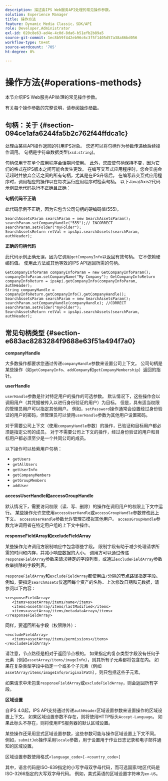 ```yaml
---
description: 描述由IPS Web服务API处理的常见操作参数。
solution: Experience Manager
title: 操作方法
feature: Dynamic Media Classic，SDK/API
role: Developer,Administrator
exl-id: 020c8e63-ad4e-4c0d-8da6-b51efb2b89a5
source-git-commit: 1ec8b59f442eb96c6c3f5f1405d57a38a86bd056
workflow-type: tm+mt
source-wordcount: '705'
ht-degree: 0%

---
```


# 操作方法{#operations-methods}

本节介绍IPS Web服务API处理的常见操作参数。

有关每个操作参数的完整说明，请参阅[操作参数](/help/aem-ips-api/operations/c-operations-intro/c-methods/c-methods.md)。

## 句柄：关于 {#section-094ce1afa6244fa5b2c762f44ffdca1c}

处理由某些API操作返回的引用IPS对象。 您还可以将句柄作为参数传递给后续操作调用。 句柄是字符串数据类型(`xsd:string`)。

句柄仅用于在单个应用程序会话期间使用。 此外，您应使句柄保持不变，因为它们的格式在IPS版本之间可能会发生更改。 在编写交互式应用程序时，您会实施会话超时并放弃会话之间的所有句柄，尤其是在IPS升级后。 在编写非交互式应用程序时，调用相应的操作以在每次运行应用程序时检索句柄。 以下Java/Axis2代码示例显示代码执行不正确且正确：

**句柄代码不正确**

此代码示例不正确，因为它包含公司句柄的硬编码值(555)。

```
SearchAssetsParam searchParam = new SearchAssetsParam(); searchParam.setCompanyHandle("555");// INCORRECT 
searchParam.setFolder("myFolder"); 
SearchAssetsReturn retVal = ipsApi.searchAssets(searchParam, authHeader);
```

**正确的句柄代码**

此代码示例正确无误，因为它调用`getCompanyInfo`以返回有效句柄。 它不依赖硬编码值。 使用此方法或其他等效的IPS API返回所需的句柄。

```
GetCompanyInfoParam companyInfoParam = new GetCompanyInfoParam(); 
companyInfoParam.setCompanyName("My Company"); GetCompanyInfoReturn companyInfoReturn = ipsApi.getCompanyInfo(companyInfoParam, authHeader); 
String companyHandle = companyInfoReturn.getCompanyInfo().getCompanyHandle(); 
SearchAssetsParam searchParam = new SearchAssetsParam(); searchParam.setCompanyHandle(companyHandle); //CORRECT 
searchParam.setFolder("myFolder"); 
SearchAssetsReturn retVal = ipsApi.searchAssets(searchParam, authHeader);
```

## 常见句柄类型 {#section-e683ac8283284f9688e63f51a494f7a0}

**companyHandle**

大多数操作都要求您通过传递`companyHandle`参数来设置公司上下文。 公司句柄是某些操作（如`getCompanyInfo`、`addCompany`和`getCompanyMembership`）返回的指针。

**userHandle**

`userHandle`参数是针对特定用户的操作的可选参数。 默认情况下，这些操作会以调用用户（其凭据被传入以进行身份验证的用户）为目标。 但是，具有适当权限的管理员用户可以指定其他用户。 例如，`setPassword`操作通常会设置经过身份验证的用户的密码，但管理员可以使用`userHandle`参数为其他用户设置密码。

对于需要公司上下文（使用`companyHandle`参数）的操作，已验证和目标用户都必须是指定公司的成员。 对于不需要公司上下文的操作，经过身份验证的用户和目标用户都必须至少是一个共同公司的成员。

以下操作可以检索用户句柄：

* `getUsers`
* `getAllUsers`
* `getUserInfo`
* `getCompanyMembers`
* `getGroupMembers`
* `addUser`

**accessUserHandle和accessGroupHandle**

默认情况下，需要访问权限（读、写、删除）的操作在调用用户的权限上下文中运行。 某些操作允许您使用`accessUserHandle`或`accessGroupHandle`参数修改此上下文。 `accessUserHandle`参数允许管理员模拟其他用户。 `accessGroupHandle`参数允许调用者在特定用户组的上下文中操作。

**responseFieldArray和excludeFieldArray**

某些操作允许调用方限制响应中包含哪些字段。 限制字段有助于减少处理请求所需的时间和内存，并减小响应数据的大小。 调用方可以通过传递`responseFieldArray`参数来请求特定的字段列表，或通过`excludeFieldArray`参数枚举排除的字段列表。

`responseFieldArray`和`excludeFieldArray`都使用由`/`分隔的节点路径指定字段。 例如，要指定`searchAssets`仅返回每个资产的名称、上次修改日期和元数据，请参阅以下内容：

```
<responseFieldArray> 
   <items>assetArray/items/name</items> 
   <items>assetArray/items/lastModified</items> 
   <items>assetArray/items/metadataArray</items> 
</responseFieldArray>
```

同样，要返回所有字段（权限除外）：

```
<excludeFieldArray> 
   <items>assetArray/items/permissions</items> 
</excludeFieldArray>
```

请注意，节点路径是相对于返回节点根的。 如果指定的复杂类型字段没有任何子元素（例如`assetArray/items/imageInfo`），则其所有子元素都将包含在内。 如果在复杂类型字段中指定一个或多个子元素（例如`assetArray/items/imageInfo/originalPath`），则只包括这些子元素。

如果请求中未包含`responseFieldArray`或`excludeFieldArray`，则会返回所有字段。

**区域设置**

自IPS 4.0起，IPS API支持通过传递`authHeader`区域设置参数来设置操作的区域设置上下文。 如果区域设置参数不存在，则将使用HTTP标头`Accept-Language`。 如果此标头不存在，则将使用IPS服务器的默认区域设置。

某些操作还采用显式区域设置参数，这些参数可能与操作区域设置上下文不同。 例如，`submitJob`操作采用`locale`参数，用于设置用于作业日志记录和电子邮件通知的区域设置。

区域设置参数使用格式`<language_code>[-<country_code>]`

其中，语言代码是ISO-639指定的小写字母双字母代码，而可选国家/地区代码是ISO-3266指定的大写双字母代码。 例如，美式英语的区域设置字符串为`en-US`。
